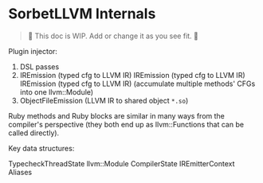 # SorbetLLVM Internals

> 🚧 This doc is WIP. Add or change it as you see fit. 🚧

Plugin injector:

1. DSL passes
2. IREmission (typed cfg to LLVM IR)
   IREmission (typed cfg to LLVM IR)
   IREmission (typed cfg to LLVM IR)
   (accumulate multiple methods' CFGs into one llvm::Module)
3. ObjectFileEmission (LLVM IR to shared object `*.so`)

Ruby methods and Ruby blocks are similar in many ways from the compiler's
perspective (they both end up as llvm::Functions that can be called directly).

Key data structures:

TypecheckThreadState
  llvm::Module
CompilerState
IREmitterContext
Aliases

